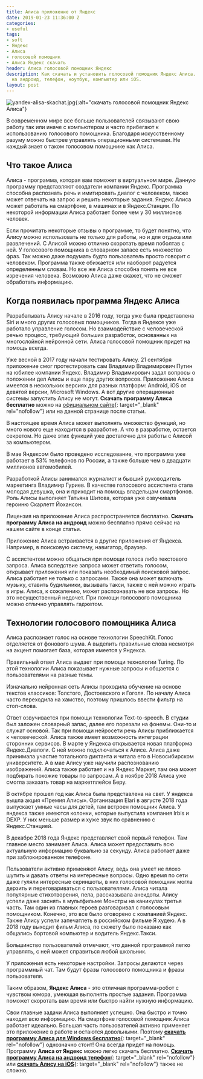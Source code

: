 ```yaml
---
title: Алиса приложение от Яндекс
date: 2019-01-23 11:36:00 Z
categories:
- useful
tags:
- soft
- Яндекс
- Алиса
- голосовой помощник
- Алиса Яндекс скачать
header: Алиса голосовой помощник Яндекс
description: Как скачать и установить голосовой помощник Яндекс Алиса. Скачать Алису
  на андроид, телефон, ноутбук, компьютер или iOS.
layout: post
---
```


![yandex-alisa-skachat.jpg](/uploads/yandex-alisa-skachat.jpg){:alt="скачать голосовой помощник Яндекс Алиса"}

В современном мире все больше пользователей связывают свою работу так или иначе с компьютером и часто прибегают к использованию голосового помощника. Благодаря искусственному разуму можно быстрее управлять операционными системами. Не каждый знает о таком голосовом помощнике как Алиса.

## Что такое Алиса

Алиса - программа, которая вам поможет в виртуальном мире. Данную программу представляют создатели компании Яндекс. Программа способна распознать речь и имитировать диалог с человеком, также может отвечать на запрос и решить некоторые задания. Яндекс Алиса может работать на смартфоне, в машинах и в Яндекс.Станции. По некоторой информации Алиса работает более чем у 30 миллионов человек.

Если прочитать некоторые отзывы о программе, то будет понятно, что Алису можно использовать не только для работы, но и для отдыха или развлечений. С Алисой можно отлично скоротать время поболтав с ней. У голосового помощника в словарном запасе есть множество фраз. Так можно даже подумать будто пользователь просто говорит с человеком. Программа также обижается или наоборот радуется определенным словам. Но все же Алиса способна понять не все изречения человека. Возможно Алиса даже скажет, что не сможет обработать информацию.

<div>
<script async src="//pagead2.googlesyndication.com/pagead/js/adsbygoogle.js"></script>
<!-- html blog article adaptive -->
<ins class="adsbygoogle"
     style="display:block"
     data-ad-client="ca-pub-7700451254687983"
     data-ad-slot="1629640353"
     data-ad-format="auto"
     data-full-width-responsive="true"></ins>
<script>
(adsbygoogle = window.adsbygoogle || []).push({});
</script>
</div>

## Когда появилась программа Яндекс Алиса

Разрабатывать Алису начале в 2016 году, тогда уже была представлена Siri и много других голосовых помощников. Тогда в Яндексе уже работало управление голосом. Но взаимодействие с человеческой речью процесс, требующий больших разработок, основанных на многослойной нейронной сети. Алиса голосовой помощник придет на помощь всегда.

Уже весной в 2017 году начали тестировать Алису. 21 сентября приложение смог протестировать сам Владимир Владимирович Путин на юбилее компании Яндекс. Владимир Владимирович задал вопросы о положении дел Алисы и еще пару других вопросов. Приложение Алиса имеется в нескольких версиях для разных платформ: Android, iOS от девятой версии, Microsoft Windows. А вот другие операционные системы запустить Алису не могут. **Скачать программу Алиса бесплатно** можно на [официальном сайте](https://alice.yandex.ru/){: target="_blank" rel="nofollow"} или на данной странице после статьи.

В настоящее время Алиса может выполнять множество функций, но много нового еще находится в разработке. А что в разработке, остается секретом. Но даже этих функций уже достаточно для работы с Алисой за компьютером.

В мае Яндексом было проведено исследование, что программа уже работает в 53% телефонов по России, а также больше чем в двадцати миллионов автомобилей.

Разработкой Алисы занимался журналист и бывший руководитель маркетинга Владимир Гуриев. В качестве голосового ассистента стала молодая девушка, она и приходит на помощь владельцам смартфонов. Роль Алисы выполняет Татьяна Шитова, которая уже озвучивала героиню Скарлетт Йохансон.

Лицензия на приложение Алиса распространяется бесплатно. **Скачать программу Алиса на андроид** можно бесплатно прямо сейчас на нашем сайте в конце статьи.

Приложение Алиса встраивается в другие приложения от Яндекса. Например, в поисковую систему, навигатор, браузер.

С ассистентом можно общаться при помощи голоса либо текстового запроса. Алиса вследствие запроса может ответить голосом, открывает приложения или показать необходимый поисковой запрос. Алиса работает не только с запросами. Также она может включать музыку, ставить будильники, вызывать такси, также с ней можно играть в игры. Алиса, к сожалению, может распознавать не все запросы. Но это несущественный недочет. При помощи голосового помощника можно отлично управлять гаджетом.

<div>
<script async src="//pagead2.googlesyndication.com/pagead/js/adsbygoogle.js"></script>
<!-- html blog article adaptive -->
<ins class="adsbygoogle"
     style="display:block"
     data-ad-client="ca-pub-7700451254687983"
     data-ad-slot="1629640353"
     data-ad-format="auto"
     data-full-width-responsive="true"></ins>
<script>
(adsbygoogle = window.adsbygoogle || []).push({});
</script>
</div>

## Технологии голосового помощника Алиса

Алиса распознает голос на основе технологии SpeechKit. Голос отделяется от фонового шума. А выделить правильные слова несмотря на акцент помогает база, которая имеется у Яндекса.

Правильный ответ Алиса выдает при помощи технологии Turing. По этой технологии Алиса показывает нужные запросы и общается с пользователями на разные темы.

Изначально нейронная сеть Алисы проходила обучение на основе текстов классиков: Толстого, Достоевского и Гоголя. По началу Алиса часто переходила на хамство, поэтому пришлось ввести фильтр на стоп-слова.

Ответ озвучивается при помощи технологии Text-to-speech. В студии был заложен словарный запас, далее его порезали на фонемы. Они-то и служат основой. Так при помощи нейросети речь Алисы приближается к человеческой. Алиса также имеет возможность интеграции сторонних сервисов. В марте у Яндекса открывается новая платформа Яндекс.Диалоги. С ней можно подключаться к Алисе. Алиса даже принимала участие тотального диктанта и читала его в Новосибирском  университете. А в мае Алису уже научили распознованию изображений. Алиса также работает и на Яндекс Маркет, там она может подбирать похожие товары по запросам. А в ноябре 2018 Алиса уже смогла заказать товар на маркетплейсе Беру.

В октябре прошел год как Алиса была представлена на свет. У яндекса вышла акция «Премия Алисы». Организация Elari в августе 2018 года выпускает умные часы для детей, там встроен помощник Алиса. У яндекса также имеются колонки, которые выпустила компания Irbis и DEXP. У них меньше размер и хуже звук по сравнению с Яндекс.Станцией.

В декабре 2018 года Яндекс представляет свой первый телефон. Там главное место занимает Алиса. Алиса может предоставить всю актуальную информацию буквально за секунду. Алиса работает даже при заблокированном телефоне.

Пользователи активно применяют Алису, ведь она умеет не плохо шутить и давать ответы на интересные вопросы. Одно время по сети даже гуляли интересные скриншоты, в них голосовой помощник могла дерзить и переговариваться с пользователями. Алиса читала популярные стихотворения, пела, рассказывала анекдоты. Алису успели даже заснять в мультфильме Монстры на каникулах третья часть. Там один из главных героев разговаривал с голосовым помощником. Конечно, это все было оговорено с компанией Яндекс. Также Алису успели запечатлеть в российском фильме Я худею. А в 2018 году выходит фильм Алиса, по сюжету было показано как общались бортовой компьютер и водитель Яндекс.Такси.

Большинство пользователей отмечают, что данной программой легко управлять, с ней может справиться любой школьник.

У приложения есть некоторые настройки. Запросы делаются через программный чат. Там будут фразы голосового помощника и фразы пользователя.

<div>
<script async src="//pagead2.googlesyndication.com/pagead/js/adsbygoogle.js"></script>
<!-- html blog article adaptive -->
<ins class="adsbygoogle"
     style="display:block"
     data-ad-client="ca-pub-7700451254687983"
     data-ad-slot="1629640353"
     data-ad-format="auto"
     data-full-width-responsive="true"></ins>
<script>
(adsbygoogle = window.adsbygoogle || []).push({});
</script>
</div>

Таким образом, **Яндекс Алиса** - это отличная программа-робот с чувством юмора, умеющая выполнять простые задания. Программа поможет скоротать вам время или быстро найти нужную информацию.

Свои главные задачи Алиса выполняет успешно. Она быстро и точно находит всю информацию. На смартфоне голосовой помощник Алиса  работает идеально. Большая часть пользователей активно применяет это приложение в работе и остаются довольными. Поэтому [**скачать программу Алиса для Windows бесплатно**](https://alice.yandex.ru/windows){: target="_blank" rel="nofollow"} однозначно стоит! Она всегда придет на помощь. Программу **Алиса от Яндекс** можно легко скачать бесплатно. [**Скачать программу Алиса на андроид телефон**](https://play.google.com/store/apps/details?id=ru.yandex.searchplugin){: target="_blank" rel="nofollow"} или [**скачать Алису на iOS**](https://itunes.apple.com/ru/app/yandex/id1050704155){: target="_blank" rel="nofollow"} также не сложно.